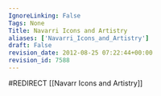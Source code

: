 ```yaml
---
IgnoreLinking: False
Tags: None
Title: Navarri Icons and Artistry
aliases: ['Navarri_Icons_and_Artistry']
draft: False
revision_date: 2012-08-25 07:22:44+00:00
revision_id: 7588
---
```


#REDIRECT [[Navarr Icons and Artistry]]